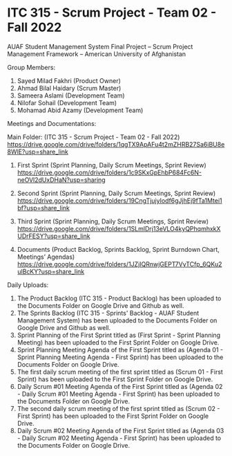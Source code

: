 # ITC 315 - Scrum Project - Team 02 - Fall 2022

AUAF Student Management System
Final Project – Scrum Project Management Framework – American University of Afghanistan

Group Members:
1.	Sayed Milad Fakhri (Product Owner)
2.	Ahmad Bilal Haidary (Scrum Master)
3.	Sameera Aslami (Development Team)
4.	Nilofar Sohail (Development Team)
5.	Mohamad Abid Azamy (Development Team)


Meetings and Documentations:

Main Folder: (ITC 315 - Scrum Project - Team 02 - Fall 2022) 
https://drive.google.com/drive/folders/1qgTX9ApAFu4t2mZHRB27Sa6iBU8e8WlE?usp=share_link

1.	First Sprint (Sprint Planning, Daily Scrum Meetings, Sprint Review) 
https://drive.google.com/drive/folders/1c9SKxGpEhbP684Fc6N-neOVl2dUxDHaN?usp=sharing

2.	Second Sprint (Sprint Planning, Daily Scrum Meetings, Sprint Review)
https://drive.google.com/drive/folders/19CngTjujyIodf6gJjhEj9fTa1Mtei1bf?usp=share_link

3.	Third Sprint (Sprint Planning, Daily Scrum Meetings, Sprint Review)
https://drive.google.com/drive/folders/1SLmlDrj13eVLO4kyQPhqmhxkXUDrFESY?usp=share_link

4.	Documents (Product Backlog, Sprints Backlog, Sprint Burndown Chart, Meetings’ Agendas)
https://drive.google.com/drive/folders/1JZjIQRnwjGEPT7VyTCfp_6QKu2ulBcKY?usp=share_link

Daily Uploads:
1. The Product Backlog (ITC 315 - Product Backlog) has been uploaded to the Documents Folder on Google Drive and Github as well.
2. The Sprints Backlog (ITC 315 - Sprints' Backlog - AUAF Student Management System) has been uploaded to the Documents Folder on Google Drive and Github as well. 
3. Sprint Planning of the First Sprint titled as (First Sprint - Sprint Planning Meeting) has been uploaded to the First Sprint Folder on Google Drive.
4. Sprint Planning Meeting Agenda of the First Sprint titled as (Agenda 01 - Sprint Planning Meeting Agenda - First Sprint) has been uploaded to the Documents Folder on Google Drive.
5. The first daily scrum meeting of the first sprint titled as (Scrum 01 - First Sprint) has been uploaded to the First Sprint Folder on Google Drive.
6. Daily Scrum #01 Meeting Agenda of the First Sprint titled as (Agenda 02 - Daily Scrum #01 Meeting Agenda - First Sprint) has been uploaded to the Documents Folder on Google Drive.
7. The second daily scrum meeting of the first sprint titled as (Scrum 02 - First Sprint) has been uploaded to the First Sprint Folder on Google Drive.
8. Daily Scrum #02 Meeting Agenda of the First Sprint titled as (Agenda 03 - Daily Scrum #02 Meeting Agenda - First Sprint) has been uploaded to the Documents Folder on Google Drive.

